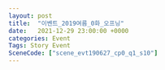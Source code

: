```yaml
---
layout: post
title:  "이벤트_2019여름_0화_오프닝"
date:   2021-12-29 23:00:00 +0000
categories: Event
Tags: Story Event
SceneCode: ["scene_evt190627_cp0_q1_s10"]
---
```

